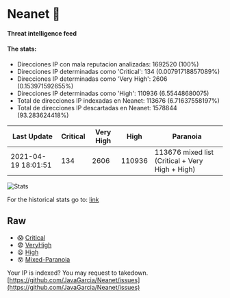 # Neanet :hocho:
#### Threat intelligence feed
#### The stats:

- Direcciones IP con mala reputacion analizadas: 1692520 (100%)
- Direcciones IP determinadas como 'Critical':  134 (0.00791718857089%)
- Direcciones IP determinadas como 'Very High':  2606 (0.153971592655%)
- Direcciones IP determinadas como 'High':  110936 (6.55448680075)
- Total de direcciones IP indexadas en Neanet:  113676 (6.71637558197%)
- Total de direcciones IP descartadas en Neanet:  1578844 (93.283624418%)

| Last Update | Critical | Very High | High | Paranoia |
| --- | --- | --- | --- | --- |
| 2021-04-19 18:01:51 | 134 | 2606 | 110936 | 113676 mixed list (Critical + Very High + High)|

![Stats](https://docs.google.com/spreadsheets/d/e/2PACX-1vSnaNMIXVabIpDJjufMlzH7poXnshF3mgd8Is1g9ytUEzVsP5my4Trn8f-xkoLLQ38xpL3HtmUexLo6/pubchart?oid=501124687&format=image)

For the historical stats go to: [link](/stats.csv)
## Raw
- :scream: [Critical](https://raw.githubusercontent.com/JavaGarcia/Neanet/master/blacklists/neanet_critical.txt)
- :fearful: [VeryHigh](https://raw.githubusercontent.com/JavaGarcia/Neanet/master/blacklists/neanet_veryHigh.txtt)
- :frowning: [High](https://raw.githubusercontent.com/JavaGarcia/Neanet/master/blacklists/neanet_high.txt)
- :dizzy_face: [Mixed-Paranoia](https://raw.githubusercontent.com/JavaGarcia/Neanet/master/blacklists/neanet_all.txt)


Your IP is indexed? You may request to takedown. [https://github.com/JavaGarcia/Neanet/issues](https://github.com/JavaGarcia/Neanet/issues)














































































































































































































































































































































































































































































































































































































































































































































































































































































































































































































































































































































































































































































































































































































































































































































































































































































































































































































































































































































































































































































































































































































































































































































































































































































































































































































































































































































































































































































































































































































































































































































































































































































































































































































































































































































































































































































































































































































































































































































































































































































































































































































































































































































































































































































































































































































































































































































































































































































































































































































































































































































































































































































































































































































































































































































































































































































































































































































































































































































